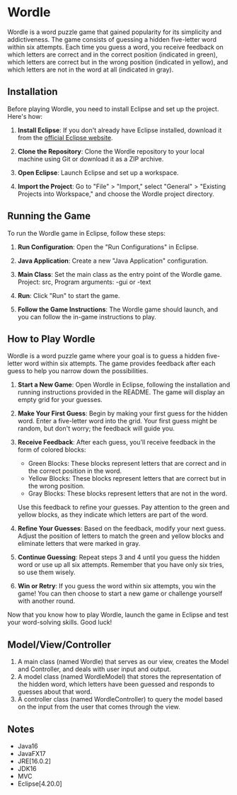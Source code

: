 # Wordle


Wordle is a word puzzle game that gained popularity for its simplicity and addictiveness. The game consists of guessing a hidden five-letter word within six attempts. Each time you guess a word, you receive feedback on which letters are correct and in the correct position (indicated in green), which letters are correct but in the wrong position (indicated in yellow), and which letters are not in the word at all (indicated in gray).




## Installation


Before playing Wordle, you need to install Eclipse and set up the project. Here's how:

1. **Install Eclipse**: If you don't already have Eclipse installed, download it from the [official Eclipse website](https://www.eclipse.org/).

2. **Clone the Repository**: Clone the Wordle repository to your local machine using Git or download it as a ZIP archive.

3. **Open Eclipse**: Launch Eclipse and set up a workspace.

4. **Import the Project**: Go to "File" > "Import," select "General" > "Existing Projects into Workspace," and choose the Wordle project directory.




## Running the Game


To run the Wordle game in Eclipse, follow these steps:

1. **Run Configuration**: Open the "Run Configurations" in Eclipse.

2. **Java Application**: Create a new "Java Application" configuration.

3. **Main Class**: Set the main class as the entry point of the Wordle game. Project: src, Program arguments: -gui or -text

4. **Run**: Click "Run" to start the game.

5. **Follow the Game Instructions**: The Wordle game should launch, and you can follow the in-game instructions to play.



## How to Play Wordle

Wordle is a word puzzle game where your goal is to guess a hidden five-letter word within six attempts. The game provides feedback after each guess to help you narrow down the possibilities.

1. **Start a New Game**: Open Wordle in Eclipse, following the installation and running instructions provided in the README. The game will display an empty grid for your guesses.

2. **Make Your First Guess**: Begin by making your first guess for the hidden word. Enter a five-letter word into the grid. Your first guess might be random, but don't worry; the feedback will guide you.

3. **Receive Feedback**: After each guess, you'll receive feedback in the form of colored blocks:

    - Green Blocks: These blocks represent letters that are correct and in the correct position in the word.
    - Yellow Blocks: These blocks represent letters that are correct but in the wrong position.
    - Gray Blocks: These blocks represent letters that are not in the word.

   Use this feedback to refine your guesses. Pay attention to the green and yellow blocks, as they indicate which letters are part of the word.

4. **Refine Your Guesses**: Based on the feedback, modify your next guess. Adjust the position of letters to match the green and yellow blocks and eliminate letters that were marked in gray.

5. **Continue Guessing**: Repeat steps 3 and 4 until you guess the hidden word or use up all six attempts. Remember that you have only six tries, so use them wisely.

6. **Win or Retry**: If you guess the word within six attempts, you win the game! You can then choose to start a new game or challenge yourself with another round.


Now that you know how to play Wordle, launch the game in Eclipse and test your word-solving skills. Good luck!




## Model/View/Controller


1.	A main class (named Wordle) that serves as our view, creates the Model and Controller, and deals with user input and output.
2.	A model class (named WordleModel) that stores the representation of the hidden word, which letters have been guessed and responds to guesses about that word.
3.	A controller class (named WordleController) to query the model based on the input from the user that comes through the view.




## Notes


- Java16
- JavaFX17
- JRE[16.0.2]
- JDK16
- MVC
- Eclipse[4.20.0]
